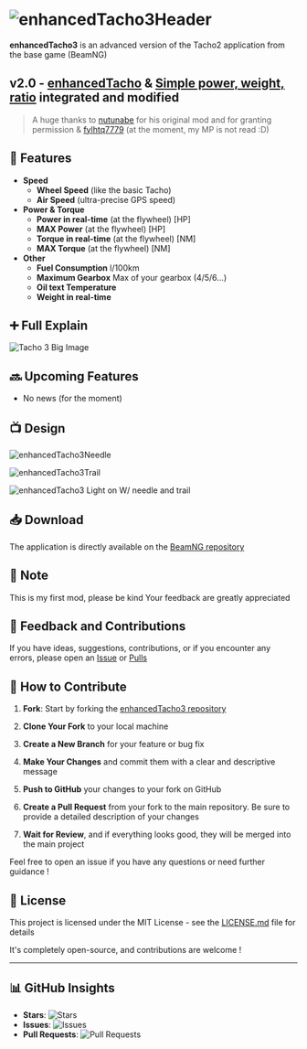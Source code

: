 # ![enhancedTacho3Header](https://github.com/YDeltagon/BeamNG_Tacho3/raw/Master/screenshots/Header.png)


**enhancedTacho3** is an advanced version of the Tacho2 application from the base game (BeamNG)


## **v2.0** - [enhancedTacho](https://www.beamng.com/resources/enhanced-tachometer.27289/) & [Simple power, weight, ratio](https://www.beamng.com/resources/simple-power-weight-ratio.23693/) integrated and modified
> A huge thanks to [nutunabe](https://www.beamng.com/resources/authors/nutunabe.541038/) for his original mod and for granting permission & [fylhtq7779](https://www.beamng.com/members/fylhtq7779.133344) (at the moment, my MP is not read :D)



## 🔧 Features
- **Speed**
  - **Wheel Speed** (like the basic Tacho)
  - **Air Speed** (ultra-precise GPS speed)
- **Power & Torque**
  - **Power in real-time** (at the flywheel) [HP]
  - **MAX Power** (at the flywheel) [HP]
  - **Torque in real-time** (at the flywheel) [NM]
  - **MAX Torque** (at the flywheel) [NM]
- **Other**
  - **Fuel Consumption** l/100km
  - **Maximum Gearbox** Max of your gearbox (4/5/6...)
  - **️Oil text Temperature**
  - **Weight in real-time**


## ➕ Full Explain
![Tacho 3 Big Image](https://github.com/YDeltagon/BeamNG_Tacho3/raw/Master/screenshots/enhancedTacho3V2-BIG.png)


## 🔜 Upcoming Features
- No news (for the moment)


## 📺 Design
![enhancedTacho3Needle](https://github.com/YDeltagon/BeamNG_Tacho3/raw/Master/screenshots/NeedleOnly.png)

![enhancedTacho3Trail](https://github.com/YDeltagon/BeamNG_Tacho3/raw/Master/screenshots/TrailOnly.png)

![enhancedTacho3 Light on W/ needle and trail](https://github.com/YDeltagon/BeamNG_Tacho3/raw/Master/screenshots/WithLights-Needle&Trail.png)


## 📥 Download
The application is directly available on the [BeamNG repository](https://www.beamng.com/resources/enhanced-tacho-3.27982)


## 📌 Note
This is my first mod, please be kind
Your feedback are greatly appreciated


## 📝 Feedback and Contributions
If you have ideas, suggestions, contributions, or if you encounter any errors, please open an [Issue](https://github.com/YDeltagon/BeamNG_Tacho3/issues) or [Pulls](https://github.com/YDeltagon/BeamNG_Tacho3/pulls)


## 🤝 How to Contribute
1. **Fork**: Start by forking the [enhancedTacho3 repository](https://github.com/YDeltagon/BeamNG_Tacho3)

2. **Clone Your Fork** to your local machine

3. **Create a New Branch** for your feature or bug fix

4. **Make Your Changes** and commit them with a clear and descriptive message

5. **Push to GitHub** your changes to your fork on GitHub

6. **Create a Pull Request** from your fork to the main repository. Be sure to provide a detailed description of your changes

7. **Wait for Review**, and if everything looks good, they will be merged into the main project

Feel free to open an issue if you have any questions or need further guidance !


## 📜 License

This project is licensed under the MIT License - see the [LICENSE.md](LICENSE.md) file for details

It's completely open-source, and contributions are welcome !


---


## 📊 GitHub Insights

- **Stars**: ![Stars](https://img.shields.io/github/stars/YDeltagon/BeamNG_Tacho3?style=flat-square&logo=github)
- **Issues**: ![Issues](https://img.shields.io/github/issues/YDeltagon/BeamNG_Tacho3?style=flat-square&logo=github)
- **Pull Requests**: ![Pull Requests](https://img.shields.io/github/issues-pr/YDeltagon/BeamNG_Tacho3?style=flat-square&logo=github)
